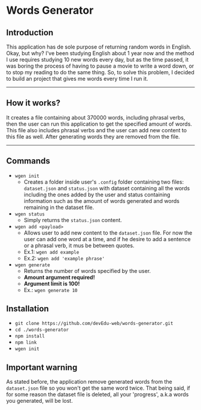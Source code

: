 # Words Generator

## Introduction

This application has de sole purpose of returning random words in English. Okay, but why? I've been studying English about 1 year now and the method I use requires studying 10 new words every day, but as the time passed, it was boring the process of having to pause a movie to write a word down, or to stop my reading to do the same thing. So, to solve this problem, I decided to build an project that gives me words every time I run it.

***

## How it works?

It creates a file containing about 370000 words, including phrasal verbs, then the user can run this application to get the specified amount of words. This file also includes phrasal verbs and the user can add new content to this file as well. After generating words they are removed from the file.

***


## Commands

* `wgen init`
  * Creates a folder inside user's `.config` folder containing two files: `dataset.json` and `status.json` with dataset containing all the words including the ones added by the user and status containing information such as the amount of words generated and words remaining in the dataset file.
* `wgen status`
  * Simply returns the `status.json` content.
* `wgen add <payload>`
  * Allows user to add new content to the `dataset.json` file. For now the user can add one word at a time, and if he desire to add a sentence or a phrasal verb, it mus be between quotes.
  * Ex.1: `wgen add example`
  * Ex.2: `wgen add 'example phrase'`
* `wgen generate`
  * Returns the number of words specified by the user. 
  * **Amount argument required!**
  * **Argument limit is 100!**
  * Ex.: `wgen generate 10`


## Installation

* `git clone https://github.com/devEdu-web/words-generator.git`
* `cd ./words-generator`
* `npm install`
* `npm link`
* `wgen init`

## Important warning

As stated before, the application remove generated words from the `dataset.json` file so you won't get the same word twice. That being said, if for some reason the dataset file is deleted, all your 'progress', a.k.a words you generated, will be lost. 